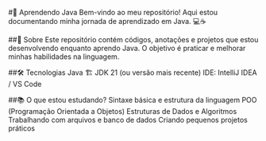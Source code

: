 #🚀 Aprendendo Java
Bem-vindo ao meu repositório! Aqui estou documentando minha jornada de aprendizado em Java. 💻☕

##📌 Sobre
Este repositório contém códigos, anotações e projetos que estou desenvolvendo enquanto aprendo Java. O objetivo é praticar e melhorar minhas habilidades na linguagem.

##🛠️ Tecnologias
Java 🏗️
JDK 21 (ou versão mais recente)
IDE: IntelliJ IDEA / VS Code

##📚 O que estou estudando?
Sintaxe básica e estrutura da linguagem
POO (Programação Orientada a Objetos)
Estruturas de Dados e Algoritmos
Trabalhando com arquivos e banco de dados
Criando pequenos projetos práticos